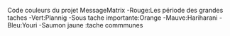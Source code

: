 Code couleurs du projet MessageMatrix
-Rouge:Les période des grandes taches
-Vert:Plannig 
-Sous tache importante:Orange 
-Mauve:Hariharani
-Bleu:Youri
-Saumon jaune :tache commmunes

